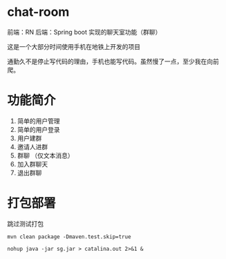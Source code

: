 # chat-room
前端：RN 后端：Spring boot 实现的聊天室功能（群聊）

这是一个大部分时间使用手机在地铁上开发的项目

通勤久不是停止写代码的理由，手机也能写代码。虽然慢了一点，至少我在向前爬。



# 功能简介

1. 简单的用户管理
2. 简单的用户登录
3. 用户建群
4. 邀请人进群
5. 群聊 （仅文本消息）
6. 加入群聊天
7. 退出群聊
# 打包部署
跳过测试打包

```mvn clean package -Dmaven.test.skip=true```

```nohup java -jar sg.jar > catalina.out 2>&1 &```



